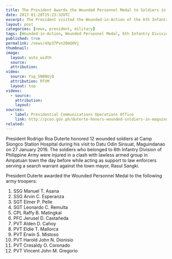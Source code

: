 ```yaml
---
title: The President Awards the Wounded Personnel Medal to Soldiers in Maguindanao
date: 2017-01-28T15:23:32UTC
excerpt: The President visited the Wounded-in-Action of the 6th Infantry Division at Camp Siongco Station Hospital in Maguindanao on 27 January 2017 and awarded the Wounded Personnel Medal to soldiers.
layout: post
categories: [news, president, military]
tags: [Wounded-in-Action, Wounded Personnel Medal, 6th Infantry Division, Maguindanao]
published: true
permalink: /news/4Xp37Pvn20mQOVj
thumbnail:
image:
  layout: auto_width
  source: 
  attribution: 
video:
  source: Yvp_SN8NUjQ
  attribution: RTVM
  layout: top
videos:
  - source: 
    attribution: 
    layout: 
sources:
  - label: Presidential Communications Operations Office
    link: http://pcoo.gov.ph/duterte-honors-wounded-soldiers-in-maguindanao-28-jan-2017/
related:
---
```


President Rodrigo Roa Duterte honored 12 wounded soldiers at Camp Siongco Station Hospital during his visit to Datu Odin Sinsuat, Maguindanao on 27 January 2016. The soldiers who belonged to 6th Infantry Division of Philippine Army were injured in a clash with lawless armed group in Ampatuan town the day before while acting as support to law enforcers serving a search warrant against the town mayor, Rasul Sangki.

President Duterte awarded the Wounded Personnel Medal to the following army troopers:

1. SSG Manuel T. Asana
2. SSG Arvin C. Esperanza
3. SGT Elmer P. Pelle
4. SGT Leonardo C. Remulta
5. CPL Raffy B. Matingkal
6. PFC Jerusel D. Castañeda
7. PVT Alden D. Cahoy
8. PVT Eldie T. Mallorca
9. PVT Erwin S. Mistoso
10. PVT Harold John N. Dionisio
11. PVT Cresaldy O. Coronado
12. PVT Vincent John M. Gregorio
